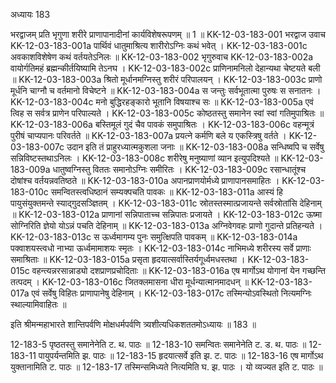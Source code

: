 अध्यायः 183

भरद्वाजम् प्रति भृगुणा शरीरे प्राणापानादीनां कार्यविशेषरूपणम् ॥ 1 ॥
KK-12-03-183-001	भरद्वाज उवाच 
KK-12-03-183-001a	पार्थिवं धातुमाश्रित्य शारीरोऽग्निः कथं भवेत् ।
KK-12-03-183-001c	अवकाशविशेषेण कथं वर्तयतेऽनिलः ॥
KK-12-03-183-002	भृगुरुवाच 
KK-12-03-183-002a	वायोर्गतिमहं ब्रह्मन्कीर्तयिष्यामि तेऽनघ ।
KK-12-03-183-002c	प्राणिनामनिलो देहान्यथा चेष्टयते बली ॥
KK-12-03-183-003a	श्रितो मूर्धानमग्निस्तु शरीरं परिपालयन् ।
KK-12-03-183-003c	प्राणो मूर्धनि चाग्नौ च वर्तमानो विचेष्टने ॥
KK-12-03-183-004a	स जन्तुः सर्वभूतात्मा पुरुषः स सनातनः ।
KK-12-03-183-004c	मनो बुद्धिरहङ्कारो भूतानि विषयाश्च सः ॥
KK-12-03-183-005a	एवं त्विह स सर्वत्र प्राणेन परिपाल्यते ।
KK-12-03-183-005c	कोष्ठतस्तु समानेन स्वां स्वां गतिमुपाश्रितः ॥
KK-12-03-183-006a	बस्तिमूलं गुदं चैव पावकं समुपाश्रितः ।
KK-12-03-183-006c	वहन्मूत्रं पुरीषं चाप्यपानः परिवर्तते ॥
KK-12-03-183-007a	प्रयत्ने कर्मणि बले य एकस्त्रिषु वर्तते ।
KK-12-03-183-007c	उदान इति तं प्राहुरध्यात्मकुशला जनाः ॥
KK-12-03-183-008a	सन्धिष्वपि च सर्वेषु सन्निविष्टस्तथाऽनिलः ।
KK-12-03-183-008c	शरीरेषु मनुष्याणां व्यान इत्युपदिश्यते ॥
KK-12-03-183-009a	धातुष्वग्निस्तु विततः समानोऽग्निः समीरितः ।
KK-12-03-183-009c	रसान्धातूंश्च दोषांश्च वर्तयन्नवतिष्ठते ॥
KK-12-03-183-010a	अपानप्राणयोर्मध्ये प्राणापानसमाहितः ।
KK-12-03-183-010c	समन्वितस्त्वधिष्ठानं सम्यक्पचति पावकः ॥
KK-12-03-183-011a	आस्यं हि पायुसंयुक्तमन्ते स्याद्गुदसञ्ज्ञितम् ।
KK-12-03-183-011c	स्रोतस्तस्मात्प्रजायन्ते सर्वस्रोतांसि देहिनाम् ॥
KK-12-03-183-012a	प्राणानां सन्निपाताच्च सन्निपातः प्रजायते ।
KK-12-03-183-012c	ऊष्मा सोग्निरिति ज्ञेयो योऽन्नं पचति देहिनाम् ॥
KK-12-03-183-013a	अग्निवेगवहः प्राणो गुदान्ते प्रतिहन्यते ।
KK-12-03-183-013c	स ऊर्ध्वमागम्य पुनः समुत्क्षिपति पावकम् ॥
KK-12-03-183-014a	पक्वाशयस्त्वधो नाभ्या ऊर्ध्वमामाशयः स्मृतः ।
KK-12-03-183-014c	नाभिमध्ये शरीरस्य सर्वे प्राणाः समाश्रिताः ॥
KK-12-03-183-015a	प्रसृता हृदयात्सर्वास्तिर्यगूर्ध्वमधस्तथा ।
KK-12-03-183-015c	वहन्त्यन्नरसान्नाड्यो दशप्राणप्रचोदिताः ॥
KK-12-03-183-016a	एष मार्गोऽथ योगानां येन गच्छन्ति तत्पदम् ।
KK-12-03-183-016c	जितक्लमासना धीरा मूर्धन्यात्मानमादधन् ॥
KK-12-03-183-017a	एवं सर्वेषु विहितः प्राणापानेषु देहिनाम् ।
KK-12-03-183-017c	तस्मिन्योऽवस्थितो नित्यमग्निः स्थाल्यामिवाहितः ॥ 

इति श्रीमन्महाभारते शान्तिपर्वणि मोक्षधर्मपर्वणि त्र्यशीत्यधिकशततमोऽध्यायः ॥ 183 ॥

12-183-5 पृष्ठतस्तु समानेनेति ट. थ. पाठः ॥ 12-183-10 समन्वितः समानेनेति ट. ड. थ. पाठः ॥ 12-183-11 पायुपर्यन्तमिति झ. पाठः ॥ 12-183-15 हृदयात्सर्वे इति झ. ट. पाठः ॥ 12-183-16 एष मार्गोऽथ युक्तानामिति ट. पाठः ॥ 12-183-17 तस्मिन्समिध्यते नित्यमिति घ. झ. पाठः । यो व्यज्यत इति ट. पाठः ॥
